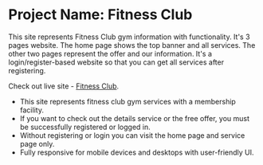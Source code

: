 # Project Name: Fitness Club

This site represents Fitness Club gym information with functionality. It's 3 pages website. The home page shows the top banner and all services. The other two pages represent the offer and our information. It's a login/register-based website so that you can get all services after registering.

Check out live site - [Fitness Club](https://fitness-club-5b37c.web.app/).

- This site represents fitness club gym services with a membership facility.
- If you want to check out the details service or the free offer, you must be successfully registered or logged in.
- Without registering or login you can visit the home page and service page only.
- Fully responsive for mobile devices and desktops with user-friendly UI.
